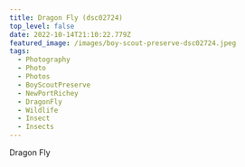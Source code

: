 ```yaml
---
title: Dragon Fly (dsc02724)
top_level: false
date: 2022-10-14T21:10:22.779Z
featured_image: /images/boy-scout-preserve-dsc02724.jpeg
tags:
  - Photography
  - Photo
  - Photos
  - BoyScoutPreserve
  - NewPortRichey
  - DragonFly
  - Wildlife
  - Insect
  - Insects
---
```

Dragon Fly